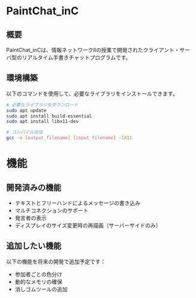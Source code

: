 # PaintChat_inC

## 概要
PaintChat_inCは、情報ネットワークIIの授業で開発されたクライアント・サーバ型のリアルタイム手書きチャットプログラムです。

## 環境構築
以下のコマンドを使用して、必要なライブラリをインストールできます。

```bash
# 必要なライブラリをダウンロード
sudo apt update
sudo apt install build-essential
sudo apt install libx11-dev

# コンパイル方法
gcc -o [output_filename] [input_filename] -lX11
```
# 機能

## 開発済みの機能
- テキストとフリーハンドによるメッセージの書き込み
- マルチコネクションのサポート
- 発言者の表示
- ディスプレイのサイズ変更時の再描画（サーバーサイドのみ）

## 追加したい機能
以下の機能を将来の開発で追加予定です：
- 参加者ごとの色分け
- 動的なメモリの確保
- 消しゴムツールの追加


